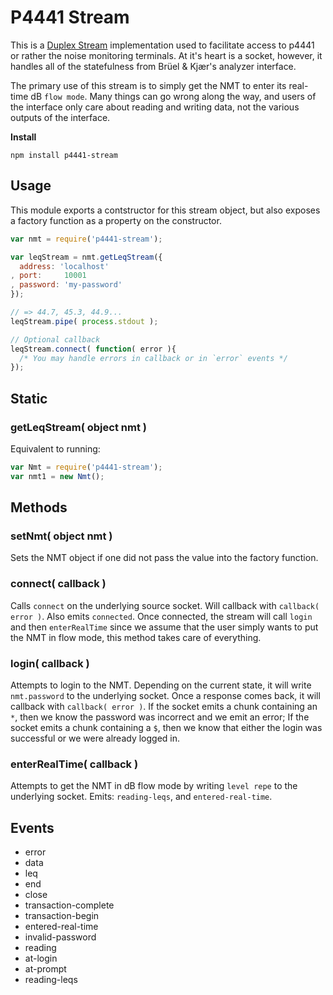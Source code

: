 # P4441 Stream

This is a [Duplex Stream](http://nodejs.org/api/stream.html) implementation used to facilitate access to p4441 or rather the noise monitoring terminals. At it's heart is a socket, however, it handles all of the statefulness from Brüel & Kjær's analyzer interface.

The primary use of this stream is to simply get the NMT to enter its real-time dB `flow mode`. Many things can go wrong along the way, and users of the interface only care about reading and writing data, not the various outputs of the interface.

__Install__

```
npm install p4441-stream
```

## Usage

This module exports a contstructor for this stream object, but also exposes a factory function as a property on the constructor.

```javascript
var nmt = require('p4441-stream');

var leqStream = nmt.getLeqStream({
  address: 'localhost'
, port:     10001
, password: 'my-password'
});

// => 44.7, 45.3, 44.9...
leqStream.pipe( process.stdout );

// Optional callback
leqStream.connect( function( error ){
  /* You may handle errors in callback or in `error` events */
});
```

## Static

### getLeqStream( object nmt )

Equivalent to running:

```javascript
var Nmt = require('p4441-stream');
var nmt1 = new Nmt();
```

## Methods

### setNmt( object nmt )

Sets the NMT object if one did not pass the value into the factory function.

### connect( callback )

Calls `connect` on the underlying source socket. Will callback with `callback( error )`. Also emits `connected`. Once connected, the stream will call `login` and then `enterRealTime` since we assume that the user simply wants to put the NMT in flow mode, this method takes care of everything.

### login( callback )

Attempts to login to the NMT. Depending on the current state, it will write `nmt.password` to the underlying socket. Once a response comes back, it will callback with `callback( error )`. If the socket emits a chunk containing an `*`, then we know the password was incorrect and we emit an error; If the socket emits a chunk containing a `$`, then we know that either the login was successful or we were already logged in.

### enterRealTime( callback )

Attempts to get the NMT in dB flow mode by writing `level repe` to the underlying socket. Emits: `reading-leqs`, and `entered-real-time`.

## Events

* error
* data
* leq
* end
* close
* transaction-complete
* transaction-begin
* entered-real-time
* invalid-password
* reading
* at-login
* at-prompt
* reading-leqs